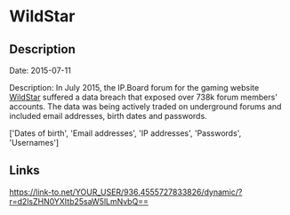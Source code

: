 # WildStar

## Description

Date: 2015-07-11

Description:
In July 2015, the IP.Board forum for the gaming website <a href="http://www.wildstar-online.com" target="_blank" rel="noopener">WildStar</a> suffered a data breach that exposed over 738k forum members' accounts. The data was being actively traded on underground forums and included email addresses, birth dates and passwords.


['Dates of birth', 'Email addresses', 'IP addresses', 'Passwords', 'Usernames']

## Links

https://link-to.net/YOUR_USER/936.4555727833826/dynamic/?r=d2lsZHN0YXItb25saW5lLmNvbQ==
